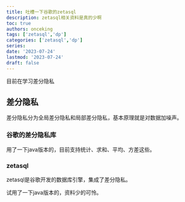 ```yaml
---
title: 吐槽一下谷歌的zetasql
description: zetasql相关资料是真的少啊
toc: true
authors: onceking
tags: ['zetasql','dp']
categories: ['zetasql','dp']
series:
date: '2023-07-24'
lastmod: '2023-07-24'
draft: false
---
```


目前在学习差分隐私

<!--more-->

## 差分隐私

差分隐私分为全局差分隐私和局部差分隐私，基本原理就是对数据加噪声。

### 谷歌的差分隐私库

用了一下java版本的，目前支持统计、求和、平均、方差这些。

### zetasql

zetasql是谷歌开发的数据库引擎，集成了差分隐私。

试用了一下java版本的，资料少的可怜。